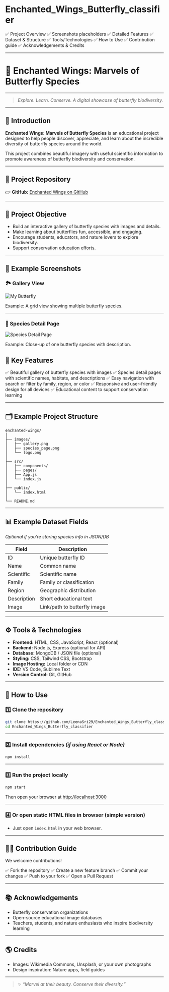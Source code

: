 # Enchanted_Wings_Butterfly_classifier

✅ Project Overview
✅ Screenshots placeholders
✅ Detailed Features
✅ Dataset & Structure
✅ Tools/Technologies
✅ How to Use
✅ Contribution guide
✅ Acknowledgements & Credits


---

# 🦋 Enchanted Wings: Marvels of Butterfly Species

---

> *Explore. Learn. Conserve.*
> *A digital showcase of butterfly biodiversity.*

---

## 🌟 Introduction

**Enchanted Wings: Marvels of Butterfly Species** is an educational project designed to help people discover, appreciate, and learn about the incredible diversity of butterfly species around the world.

This project combines beautiful imagery with useful scientific information to promote awareness of butterfly biodiversity and conservation.

---

## 🔗 Project Repository

👉 **GitHub:** [Enchanted Wings on GitHub](https://github.com/LeenaSri29/Enchanted_Wings_Butterfly_classifier)

---

## 🎯 Project Objective

* Build an interactive gallery of butterfly species with images and details.
* Make learning about butterflies fun, accessible, and engaging.
* Encourage students, educators, and nature lovers to explore biodiversity.
* Support conservation education efforts.

---

## 📸 Example Screenshots

### 🏞️ Gallery View

![My Butterfly](images/gallery%20view.jpeg)



Example: A grid view showing multiple butterfly species.

---

### 🦋 Species Detail Page

![Species Detail Page](https://upload.wikimedia.org/wikipedia/commons/f/f1/Monarch_Butterfly_Danaus_plexippus.jpg)

Example: Close-up of one butterfly species with description.


## 🌱 Key Features

✅ Beautiful gallery of butterfly species with images
✅ Species detail pages with scientific names, habitats, and descriptions
✅ Easy navigation with search or filter by family, region, or color
✅ Responsive and user-friendly design for all devices
✅ Educational content to support conservation learning

---

## 🗂️ Example Project Structure

```
enchanted-wings/
│
├── images/
│   ├── gallery.png
│   ├── species_page.png
│   └── logo.png
│
├── src/
│   ├── components/
│   ├── pages/
│   ├── App.js
│   └── index.js
│
├── public/
│   └── index.html
│
└── README.md
```

---

## 📊 Example Dataset Fields

*Optional if you’re storing species info in JSON/DB*

| Field       | Description                  |
| ----------- | ---------------------------- |
| ID          | Unique butterfly ID          |
| Name        | Common name                  |
| Scientific  | Scientific name              |
| Family      | Family or classification     |
| Region      | Geographic distribution      |
| Description | Short educational text       |
| Image       | Link/path to butterfly image |

---

## ⚙️ Tools & Technologies

* **Frontend:** HTML, CSS, JavaScript, React (optional)
* **Backend:** Node.js, Express (optional for API)
* **Database:** MongoDB / JSON file (optional)
* **Styling:** CSS, Tailwind CSS, Bootstrap
* **Image Hosting:** Local folder or CDN
* **IDE:** VS Code, Sublime Text
* **Version Control:** Git, GitHub

---

## 🚀 How to Use

### 1️⃣ Clone the repository

```bash
git clone https://github.com/LeenaSri29/Enchanted_Wings_Butterfly_classifier
cd Enchanted_Wings_Butterfly_classifier
```

---

### 2️⃣ Install dependencies *(if using React or Node)*

```bash
npm install
```

---

### 3️⃣ Run the project locally

```bash
npm start
```

Then open your browser at [http://localhost:3000](http://localhost:3000)

---

### 4️⃣ Or open static HTML files in browser (simple version)

* Just open `index.html` in your web browser.

---

## 👩‍💻 Contribution Guide

We welcome contributions!

✅ Fork the repository
✅ Create a new feature branch
✅ Commit your changes
✅ Push to your fork
✅ Open a Pull Request

---

## 📚 Acknowledgements

* Butterfly conservation organizations
* Open-source educational image databases
* Teachers, students, and nature enthusiasts who inspire biodiversity learning

---

## 🌎 Credits

* Images: Wikimedia Commons, Unsplash, or your own photographs
* Design inspiration: Nature apps, field guides

---


> ✨ *“Marvel at their beauty. Conserve their diversity.”*

